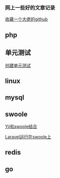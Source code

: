 ### 网上一些好的文章记录
[收藏一个大佬的github](https://github.com/zhaocong6/Reading#php)
## php
## 单元测试
[创建单元测试](http://www.kkh86.com/it/codeception/guide-unit-test-create.html)
## linux
## mysql
## swoole
[Yii和swoole结合](https://github.com/tsingsun/yii2-swoole)

[Laravel运行在swoole上](https://www.jianshu.com/p/e4e84d04517a?from=timeline)
## redis
## go
